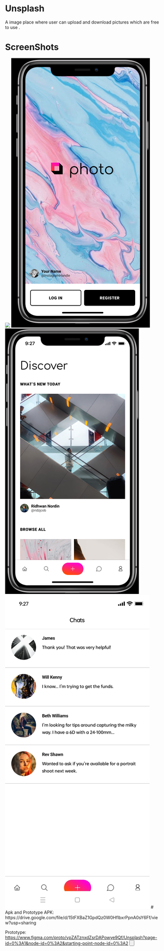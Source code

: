 # Unsplash
 A image place where user can upload and download pictures which are free to use .
# ScreenShots
 <img src="https://github.com/manavnim/Unsplash/blob/dd704ba23a716f2d21907e4738e459a8402fa3f4/Unsplash.png">
 <img src="https://github.com/manavnim/Unsplash/blob/caa98b74f072fd5471e360ca203cc0587a1c75eb/sp1.png">
 <img src="https://github.com/manavnim/Unsplash/blob/caa98b74f072fd5471e360ca203cc0587a1c75eb/sp2.png">
 <img src="https://github.com/manavnim/Unsplash/blob/caa98b74f072fd5471e360ca203cc0587a1c75eb/Chat.jpeg">
# Apk and Prototype 
 APK: https://drive.google.com/file/d/15tFXBaZ1GpdQz0W0HflbxrPpnA0sY6Ff/view?usp=sharing 

 Prototype: https://www.figma.com/proto/vpZATznxdZsrDAPowye9Qf/Unsplash?page-id=0%3A1&node-id=0%3A2&starting-point-node-id=0%3A2
 <Button src='https://www.figma.com/proto/vpZATznxdZsrDAPowye9Qf/Unsplash?page-id=0%3A1&node-id=0%3A2&starting-point-node-id=0%3A2'>
